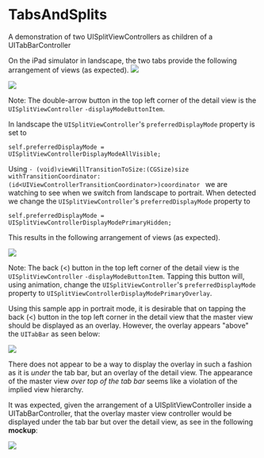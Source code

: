 TabsAndSplits
=============

A demonstration of two UISplitViewControllers as children of a UITabBarController

On the iPad simulator in landscape, the two tabs provide the following arrangement of views (as expected). ![](http://cl.ly/image/3A421C3y3g3U/Image%202014-08-19%20at%2010.05.53%20AM.png)

![](http://cl.ly/image/35120L3r022d/Image%202014-08-19%20at%2010.06.09%20AM.png)

Note: The double-arrow button in the top left corner of the detail view is the `UISplitViewController` `-displayModeButtonItem`.

In landscape the `UISplitViewController`'s `preferredDisplayMode` property is set to 

```
self.preferredDisplayMode = UISplitViewControllerDisplayModeAllVisible;
```

Using `- (void)viewWillTransitionToSize:(CGSize)size withTransitionCoordinator:(id<UIViewControllerTransitionCoordinator>)coordinator ` we are watching to see when we switch from landscape to portrait. When detected we change the `UISplitViewController`'s `preferredDisplayMode` property to

```
self.preferredDisplayMode = UISplitViewControllerDisplayModePrimaryHidden;
```

This results in the following arrangement of views (as expected).

![](http://cl.ly/image/191c2F3q2a3O/Image%202014-08-19%20at%2010.10.55%20AM.png)

Note: The back (<) button in the top left corner of the detail view is the `UISplitViewController` `-displayModeButtonItem`. Tapping this button will, using animation, change the `UISplitViewController`'s `preferredDisplayMode` property to `UISplitViewControllerDisplayModePrimaryOverlay`.

Using this sample app in portrait mode, it is desirable that on tapping the back (<) button in the top left corner in the detail view that the master view should be displayed as an overlay. However, the overlay appears "above" the `UITabBar` as seen below:

![](http://cl.ly/image/3Q3H2R262N0Z/Image%202014-08-19%20at%2010.14.47%20AM.png)

There does not appear to be a way to display the overlay in such a fashion as it is *under* the tab bar, but an overlay of the detail view. The appearance of the master view *over top of the tab bar* seems like a violation of the implied view hierarchy.

It was expected, given the arrangement of a UISplitViewController inside a UITabBarController, that the overlay master view controller would be displayed under the tab bar but over the detail view, as see in the following **mockup**:

![](http://cl.ly/image/0p0n401d043Q/Image%202014-08-19%20at%2010.22.40%20AM.png)

